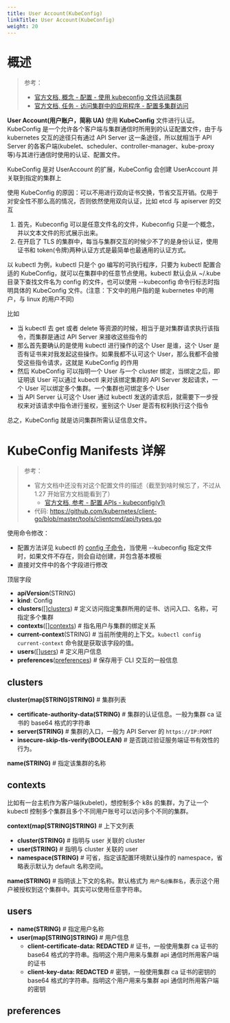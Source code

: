 ```yaml
---
title: User Account(KubeConfig)
linkTitle: User Account(KubeConfig)
weight: 20
---
```


# 概述

> 参考：
>
> - [官方文档, 概念 - 配置 - 使用 kubeconfig 文件访问集群](https://kubernetes.io/docs/concepts/configuration/organize-cluster-access-kubeconfig/)
> - [官方文档, 任务 - 访问集群中的应用程序 - 配置多集群访问](https://kubernetes.io/docs/tasks/access-application-cluster/configure-access-multiple-clusters/)

**User Account(用户账户，简称 UA)** 使用 **KubeConfig** 文件进行认证。KubeConfig 是一个允许各个客户端与集群通信时所用到的认证配置文件，由于与 kubernetes 交互的途径只有通过 API Server 这一条途径，所以就相当于 API Server 的各客户端(kubelet、scheduler、controller-manager、kube-proxy 等)与其进行通信时使用的认证、配置文件。

KubeConfig 是对 UserAccount 的扩展，KubeConfig 会创建 UserAccount 并关联到指定的集群上

使用 KubeConfig 的原因：可以不用进行双向证书交换，节省交互开销。仅用于对安全性不那么高的情况，否则依然使用双向认证，比如 etcd 与 apiserver 的交互

1. 首先，Kubeconfig 可以是任意文件名的文件，Kubeconfig 只是一个概念，并以文本文件的形式展示出来。
2. 在开启了 TLS 的集群中，每当与集群交互的时候少不了的是身份认证，使用证书和 token(令牌)两种认证方式是最简单也最通用的认证方式。

以 kubectl 为例，kubectl 只是个 go 编写的可执行程序，只要为 kubectl 配置合适的 KubeConfig，就可以在集群中的任意节点使用。kubectl 默认会从 ~/.kube 目录下查找文件名为 config 的文件，也可以使用 --kubeconfig 命令行标志时指明具体的 KubeConfig 文件。(注意：下文中的用户指的是 kubernetes 中的用户，与 linux 的用户不同)

比如

- 当 kubectl 去 get 或者 delete 等资源的时候，相当于是对集群请求执行该指令，而集群是通过 API Server 来接收这些指令的
- 那么首先要确认的是使用 kubectl 进行操作的这个 User 是谁，这个 User 是否有证书来对我发起这些操作。如果我都不认可这个 User，那么我都不会接受这些指令请求，这就是 KubeConfig 的作用
- 然后 KubeConfig 可以指明一个 User 与一个 cluster 绑定，当绑定之后，即证明该 User 可以通过 kubectl 来对该绑定集群的 API Server 发起请求，一个 User 可以绑定多个集群。一个集群也可绑定多个 User
- 当 API Server 认可这个 User 通过 kubectl 发送的请求后，就需要下一步授权来对该请求中指令进行鉴权，鉴别这个 User 是否有权利执行这个指令

总之，KubeConfig 就是访问集群所需认证信息文件。

# KubeConfig Manifests 详解

> 参考：
>
> - 官方文档中还没有对这个配置文件的描述（截至到啥时候忘了，不过从 1.27 开始官方文档能看到了）
>   - [官方文档, 参考 - 配置 APIs - kubeconfig(v1)](https://kubernetes.io/docs/reference/config-api/kubeconfig.v1/)
> - 代码: https://github.com/kubernetes/client-go/blob/master/tools/clientcmd/api/types.go

使用命令修改：

- 配置方法详见 kubectl 的 [config 子命令](/docs/10.云原生/Kubernetes/Kubernetes%20管理/kubectl%20命令行工具/config%20子命令.md)，当使用 --kubeconfig 指定文件时，如果文件不存在，则会自动创建，并包含基本模板
- 直接对文件中的各个字段进行修改

顶层字段

- **apiVersion**(STRING)
- **kind**: Config
- **clusters**(\[][clusters](#clusters)) # 定义访问指定集群所用的证书、访问入口、名称，可指定多个集群
- **contexts**(\[][contexts](#contexts)) # 指名用户与集群的绑定关系
- **current-context**(STRING) # 当前所使用的上下文。`kubectl config current-context` 命令就是获取该字段的值。
- **users**(\[][users](#users)) # 定义用户信息
- **preferences**([preferences](#preferences)) # 保存用于 CLI 交互的一般信息

## clusters

**cluster(map\[STRING]STRING)** # 集群列表

- **certificate-authority-data(STRING)** # 集群的认证信息。一般为集群 ca 证书的 base64 格式的字符串
- **server(STRING)** # 集群的入口，一般为 API Server 的 `https://IP:PORT`
- **insecure-skip-tls-verify(BOOLEAN)** # 是否跳过验证服务端证书有效性的行为。

**name(STRING)** # 指定该集群的名称

## contexts

比如有一台主机作为客户端(kubelet)，想控制多个 k8s 的集群，为了让一个 kubectl 控制多个集群且多个不同用户账号可以访问多个不同的集群。

**context(map\[STRING]STRING)** # 上下文列表

- **cluster(STRING)** # 指明与 user 关联的 cluster
- **user(STRING)** # 指明与 cluster 关联的 user
- **namespace(STRING)** # 可省，指定该配置环境默认操作的 namespace，省略表示默认为 default 名称空间。

**name(STRING)** # 指明该上下文的名称。默认格式为 `用户名@集群名`，表示这个用户被授权到这个集群中。其实可以使用任意字符串。

## users

- **name(STRING)** # 指定用户名称
- **user(map\[STRING]STRING)** # 用户信息
  - **client-certificate-data: REDACTED** # 证书，一般使用集群 ca 证书的 base64 格式的字符串。指明这个用户用来与集群 api 通信时所用客户端的证书
  - **client-key-data: REDACTED** # 密钥，一般使用集群 ca 证书的密钥的 base64 格式的字符串。指明这个用户用来与集群 api 通信时所用客户端的密钥

## preferences
